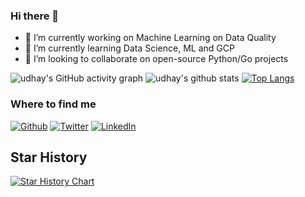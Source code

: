 ### Hi there 👋

- 🔭 I’m currently working on Machine Learning on Data Quality
- 🌱 I’m currently learning Data Science, ML and GCP
- 👯 I’m looking to collaborate on open-source Python/Go projects

<!--
**udhayprakash/udhayprakash** is a ✨ _special_ ✨ repository because its `README.md` (this file) appears on your GitHub profile.

Here are some ideas to get you started:

- 🤔 I’m looking for help with ...
- 💬 Ask me about ...
- 📫 How to reach me: ...
- 😄 Pronouns: ...
- ⚡ Fun fact: ...
-->

![udhay's GitHub activity graph](https://activity-graph.herokuapp.com/graph?username=udhayprakash&hide_border=true&theme=redical)
![udhay's github stats](https://github-readme-stats.vercel.app/api?username=udhayprakash&show_icons=true&theme=radical&count_private=true)
[![Top Langs](https://github-readme-stats.vercel.app/api/top-langs/?username=udhayprakash&layout=compact&theme=radical)](https://github.com/anuraghazra/github-readme-stats)

<h3>Where to find me</h3>
<p>
	<a href="https://github.com/udhayprakash" target="_blank"><img alt="Github" src="https://img.shields.io/badge/GitHub-%2312100E.svg?&style=for-the-badge&logo=Github&logoColor=white" /></a> 
	<a href="https://twitter.com/uday3prakash" target="_blank"><img alt="Twitter" src="https://img.shields.io/badge/twitter-%231DA1F2.svg?&style=for-the-badge&logo=twitter&logoColor=white" /></a> 
	<a href="https://www.linkedin.com/in/udhayprakashpethakamsetty/" target="_blank"><img alt="LinkedIn" src="https://img.shields.io/badge/linkedin-%230077B5.svg?&style=for-the-badge&logo=linkedin&logoColor=white" /></a> 
</p>

## Star History

[![Star History Chart](https://api.star-history.com/svg?repos=udhayprakash/PythonMaterial,udhayprakash/GoLangMaterial,udhayprakash/DataScienceMaterial,udhayprakash/Python_for_interview_preparation,udhayprakash/RustMaterial&type=Date)](https://star-history.com/#udhayprakash/PythonMaterial&udhayprakash/GoLangMaterial&udhayprakash/DataScienceMaterial&udhayprakash/Python_for_interview_preparation&udhayprakash/RustMaterial&Date)
